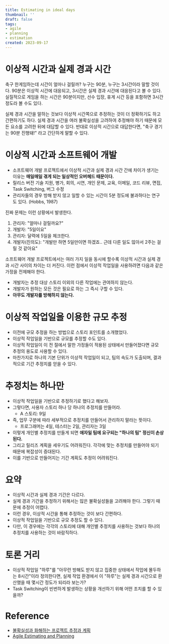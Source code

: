 ```yaml
---
title: Estimating in ideal days
thumbnail: ''
draft: false
tags:
- agile
- planning
- estimation
created: 2023-09-17
---
```


# 이상적 시간과 실제 경과 시간

축구 한게임하는데 시간이 얼마나 걸릴까? 누구는 90분, 누구는 3시간이라 말할 것이다. 90분은 이상적 시간에 대응되고, 3시간은 실제 경과 시간에 대응된다고 볼 수 있다. 실질적으로 게임을 하는 시간은 90분이지만, 선수 입장, 휴게 시간 등을 포함하면 3시간 정도라 볼 수도 있다.

실제 경과 시간을 말하는 것보다 이상적 시간쪽으로 추정하는 것이 더 정확하기도 하고 간편하기도 하다. 실제 경과 시간을 여러 불확실성을 고려하여 추정해야 하기 때문에 모든 요소를 고려한 뒤에 대답할 수 있다. 반대로 이상적 시간으로 대답한다면, "축구 경기는 90분 진행돼!" 라고 간단하게 말할 수 있다.

# 이상적 시간과 소프트웨어 개발

* 소프트웨어 개발 프로젝트에서 이상적 시간과 실제 경과 시간 간에 차이가 생기는 이유는 **매일매일 겪게 되는 일상적인 오버헤드 때문이다.**
* 릴리스 버전 기술 지원, 병가, 회의, 시연, 개인 문제, 교육, 이메일, 코드 리뷰, 면접, Task Switching, 버그 수정
* 관리자들의 경우 방해 받지 않고 일할 수 있는 시간이 5분 정도에 불과하다는 연구도 있다. (Hobbs, 1987)

진짜 문제는 이런 상황에서 발생한다.

1. 관리자: "얼마나 걸릴까요?"
1. 개발자: "5일이요"
1. 관리자: 달력에 5일을 체크한다.
1. 개발자(진의도): "개발만 하면 5일만이면 하겠죠.. 근데 다른 일도 많아서 2주는 걸릴 것 같아요"

소프트웨어 개발 프로젝트에서는 여러 가지 일을 동시에 할수록 이상적 시간과 실제 경과 시간 사이의 차이는 더 커진다. 이런 점에서 이상적 작업일을 사용하려면 다음과 같은 가정을 전제해야 한다.

* 개발자는 추정 대상 스토리 이외의 다른 작업에는 관여하지 않는다.
* 개발자가 원하는 모든 것은 필요로 하는 그 즉시 구할 수 있다.
* **아무도 개발자를 방해하지 않는다.**

# 이상적 작업일을 이용한 규모 추정

* 이전에 규모 추정을 하는 방법으로 스토리 포인트를 소개했었다.
* 이상적 작업일을 기반으로 규모를 추정할 수도 있다.
* 이상적 작업일이 이 전 절에서 말한 가정들이 적용된 상태에서 만들어졌다면 규모 추정의 용도로 사용할 수 있다.
* 마찬가지로 하나의 기본 단위가 이상적 작업일이 되고, 팀의 속도가 도출되며, 결과적으로 기간 추정치를 얻을 수 있다.

# 추정치는 하나만

* 이상적 작업일을 기반으로 추정하기로 했다고 해보자.
* 그렇다면, 사용자 스토리 하나 당 하나의 추정치를 만들어라.
  * A 스토리: 9일
* 즉, 업무 구분에 따라 세부적으로 추정치를 만들어서 관리하지 말라는 뜻이다.
  * 프로그래머는 4일, 테스터는 2일, 관리자는 3일
* 이렇게 개인별 추정치를 만들게 되면 **애자일 팀에 요구되는 "하나의 팀" 정신이 손상된다.**
* 그리고 릴리즈 계획을 세우기도 어려워진다. 각각에 맞는 추정치를 만들어야 되기 때문에 복잡성이 증대된다. 
* 이를 기반으로 만들어지는 기간 계획도 추정이 어려워진다.

# 요약

* 이상적 시간과 실제 경과 기간은 다르다.
* 실제 경과 기간을 추정하기 위해서는 많은 불확실성들을 고려해야 한다. 그렇기 때문에 추정이 어렵다.
* 이런 경우, 이상적 시간을 통해 추정하는 것이 보다 간편하다.
* 이상적 작업일을 기반으로 규모 추정도 할 수 있다.
* 다만, 이 경우에는 각각의 스토리에 대해 개인별 추정치를 사용하는 것보다 하나의 추정치를 사용하는 것이 바람직하다.

# 토론 거리

* 이상적 작업일 "하루"를 "아무런 방해도 받지 않고 집중한 상태에서 작업에 몰두하는 8시간"이라 정의한다면, 실제 작업 환경에서 이 "하루"는 실제 경과 시간으로 환산했을 때 몇시간 정도가 되리라 보는가?
* Task Switching이 빈번하게 발생하는 상황을 개선하기 위해 어떤 조치를 할 수 있을까?

# Reference

* [불확실성과 화해하는 프로젝트 추정과 계획](http://www.yes24.com/Product/Goods/3067853)
* [Agile Estimating and Planning](https://www.amazon.com/Agile-Estimating-Planning-Mike-Cohn/dp/0131479415)
